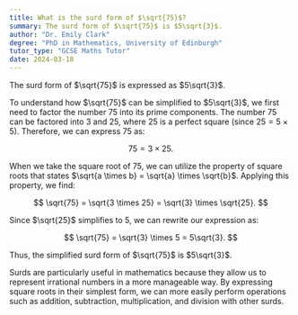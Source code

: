 ```yaml
---
title: What is the surd form of $\sqrt{75}$?
summary: The surd form of $\sqrt{75}$ is $5\sqrt{3}$.
author: "Dr. Emily Clark"
degree: "PhD in Mathematics, University of Edinburgh"
tutor_type: "GCSE Maths Tutor"
date: 2024-03-18
---
```


The surd form of $\sqrt{75}$ is expressed as $5\sqrt{3}$.

To understand how $\sqrt{75}$ can be simplified to $5\sqrt{3}$, we first need to factor the number $75$ into its prime components. The number $75$ can be factored into $3$ and $25$, where $25$ is a perfect square (since $25 = 5 \times 5$). Therefore, we can express $75$ as:

$$
75 = 3 \times 25.
$$

When we take the square root of $75$, we can utilize the property of square roots that states $\sqrt{a \times b} = \sqrt{a} \times \sqrt{b}$. Applying this property, we find:

$$
\sqrt{75} = \sqrt{3 \times 25} = \sqrt{3} \times \sqrt{25}.
$$

Since $\sqrt{25}$ simplifies to $5$, we can rewrite our expression as:

$$
\sqrt{75} = \sqrt{3} \times 5 = 5\sqrt{3}.
$$

Thus, the simplified surd form of $\sqrt{75}$ is $5\sqrt{3}$. 

Surds are particularly useful in mathematics because they allow us to represent irrational numbers in a more manageable way. By expressing square roots in their simplest form, we can more easily perform operations such as addition, subtraction, multiplication, and division with other surds.
    